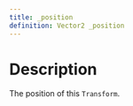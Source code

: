```yaml
---
title: _position
definition: Vector2 _position
---
```


# Description
The position of this `Transform`.
